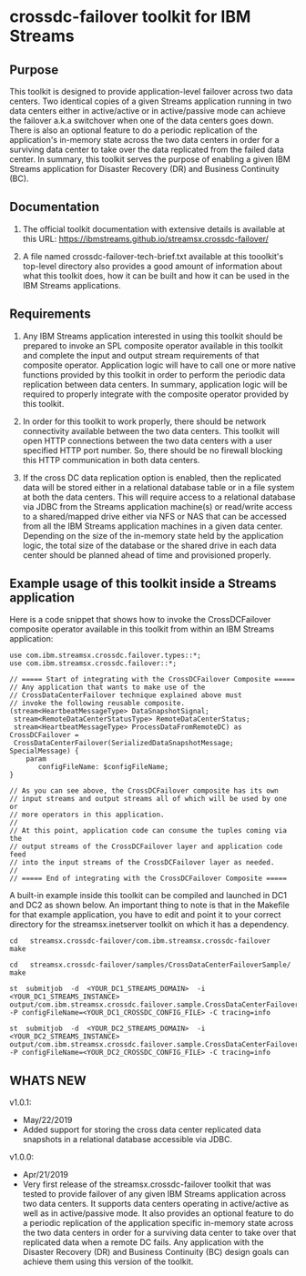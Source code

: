 # crossdc-failover toolkit for IBM Streams

## Purpose
This toolkit is designed to provide application-level failover across two data centers. Two identical copies of a given Streams application running in two data centers either in active/active or in active/passive mode can achieve the failover a.k.a switchover when one of the data centers goes down. There is also an optional feature to do a periodic replication of the application's in-memory state across the two data centers in order for a surviving data center to take over the data replicated from the failed data center. In summary, this toolkit serves the purpose of enabling a given IBM Streams application for Disaster Recovery (DR) and Business Continuity (BC).

## Documentation
1. The official toolkit documentation with extensive details is available at this URL: https://ibmstreams.github.io/streamsx.crossdc-failover/

2. A file named crossdc-failover-tech-brief.txt available at this tooolkit's top-level directory also provides a good amount of information about what this toolkit does, how it can be built and how it can be used in the IBM Streams applications.

## Requirements
1. Any IBM Streams application interested in using this toolkit should be prepared to invoke an SPL composite operator available in this toolkit and complete the input and output stream requirements of that composite operator. Application logic will have to call one or more native functions provided by this toolkit in order to perform the periodic data replication between data centers. In summary, application logic will be required to properly integrate with the composite operator provided by this toolkit.
   
2. In order for this toolkit to work properly, there should be network connectivity available between the two data centers. This toolkit will open HTTP connections between the two data centers with a user specified HTTP port number. So, there should be no firewall blocking this HTTP communication in both data centers.

3. If the cross DC data replication option is enabled, then the replicated data will be stored either in a relational database table or in a file system at both the data centers. This will require access to a relational database via JDBC from the Streams application machine(s) or read/write access to a shared/mapped drive either via NFS or NAS that can be accessed from all the IBM Streams application machines in a given data center. Depending on the size of the in-memory state held by the application logic, the total size of the database or the shared drive in each data center should be planned ahead of time and provisioned properly.


## Example usage of this toolkit inside a Streams application
Here is a code snippet that shows how to invoke the CrossDCFailover composite operator available in this toolkit from within an IBM Streams application:

```
use com.ibm.streamsx.crossdc.failover.types::*;
use com.ibm.streamsx.crossdc.failover::*;

// ===== Start of integrating with the CrossDCFailover Composite =====
// Any application that wants to make use of the
// CrossDataCenterFailover technique explained above must
// invoke the following reusable composite.
(stream<HeartbeatMessageType> DataSnapshotSignal;
 stream<RemoteDataCenterStatusType> RemoteDataCenterStatus;
 stream<HeartbeatMessageType> ProcessDataFromRemoteDC) as CrossDCFailover = 
 CrossDataCenterFailover(SerializedDataSnapshotMessage; SpecialMessage) {
    param
       configFileName: $configFileName;	 
}

// As you can see above, the CrossDCFailover composite has its own
// input streams and output streams all of which will be used by one or 
// more operators in this application.	
//
// At this point, application code can consume the tuples coming via the
// output streams of the CrossDCFailover layer and application code feed
// into the input streams of the CrossDCFailover layer as needed.
//
// ===== End of integrating with the CrossDCFailover Composite =====		

```

A built-in example inside this toolkit can be compiled and launched in DC1 and DC2 as shown below. An important thing to note is that in the Makefile for that example application, you have to edit and point it to your correct directory for the streamsx.inetserver toolkit on which it has a dependency.

```
cd   streamsx.crossdc-failover/com.ibm.streamsx.crossdc-failover
make

cd   streamsx.crossdc-failover/samples/CrossDataCenterFailoverSample/
make

st  submitjob  -d  <YOUR_DC1_STREAMS_DOMAIN>  -i  <YOUR_DC1_STREAMS_INSTANCE>  output/com.ibm.streamsx.crossdc.failover.sample.CrossDataCenterFailoverSample.sab -P configFileName=<YOUR_DC1_CROSSDC_CONFIG_FILE> -C tracing=info

st  submitjob  -d  <YOUR_DC2_STREAMS_DOMAIN>  -i  <YOUR_DC2_STREAMS_INSTANCE>  output/com.ibm.streamsx.crossdc.failover.sample.CrossDataCenterFailoverSample.sab -P configFileName=<YOUR_DC2_CROSSDC_CONFIG_FILE> -C tracing=info
```

## WHATS NEW
v1.0.1:
- May/22/2019
- Added support for storing the cross data center replicated data snapshots in a relational database accessible via JDBC.

v1.0.0:
- Apr/21/2019
- Very first release of the streamsx.crossdc-failover toolkit that was tested to provide failover of any given IBM Streams application across two data centers. It supports data centers operating in active/active as well as in active/passive mode. It also provides an optional feature to do a periodic replication of the application specific in-memory state across the two data centers in order for a surviving data center to take over that replicated data when a remote DC fails. Any application with the Disaster Recovery (DR) and Business Continuity (BC) design goals can achieve them using this version of the toolkit.
